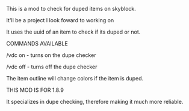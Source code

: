 This is a mod to check for duped items on skyblock.



It'll be a project I look foward to working on



It uses the uuid of an item to check if its duped or not.



COMMANDS AVAILABLE



/vdc on - turns on the dupe checker


/vdc off - turns off the dupe checker





The item outline will change colors if the item is duped.



THIS MOD IS FOR 1.8.9



It specializes in dupe checking, therefore making it much more reliable.
